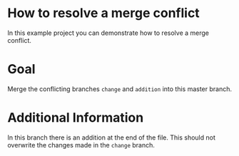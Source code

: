 # How to resolve a merge conflict
In this example project you can demonstrate how to resolve a merge conflict.

# Goal
Merge the conflicting branches `change` and `addition` into this master branch.

# Additional Information
In this branch there is an addition at the end of the file.
This should not overwrite the changes made in the `change` branch.
